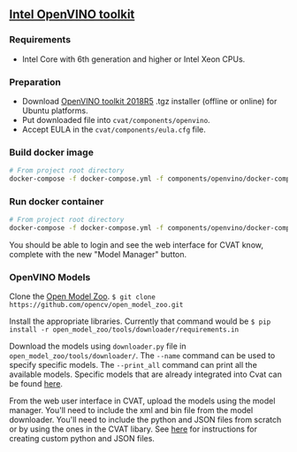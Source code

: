 ## [Intel OpenVINO toolkit](https://software.intel.com/en-us/openvino-toolkit)

### Requirements

* Intel Core with 6th generation and higher or Intel Xeon CPUs.

### Preparation

* Download [OpenVINO toolkit 2018R5](https://software.intel.com/en-us/openvino-toolkit) .tgz installer (offline or online) for Ubuntu platforms.
* Put downloaded file into ```cvat/components/openvino```.
* Accept EULA in the `cvat/components/eula.cfg` file.

### Build docker image
```bash
# From project root directory
docker-compose -f docker-compose.yml -f components/openvino/docker-compose.openvino.yml build
```

### Run docker container
```bash
# From project root directory
docker-compose -f docker-compose.yml -f components/openvino/docker-compose.openvino.yml up -d
```

You should be able to login and see the web interface for CVAT know, complete with the new "Model Manager" button.

### OpenVINO Models

Clone the [Open Model Zoo](https://github.com/opencv/open_model_zoo). `$ git clone https://github.com/opencv/open_model_zoo.git`

Install the appropriate libraries. Currently that command would be `$ pip install -r open_model_zoo/tools/downloader/requirements.in`

Download the models using `downloader.py` file in `open_model_zoo/tools/downloader/`. 
The `--name` command can be used to specify specific models. 
The `--print_all` command can print all the available models. 
Specific models that are already integrated into Cvat can be found [here](https://github.com/opencv/cvat/tree/develop/utils/open_model_zoo).

From the web user interface in CVAT, upload the models using the model manager.
You'll need to include the xml and bin file from the model downloader.
You'll need to include the python and JSON files from scratch or by using the ones in the CVAT libary. 
See [here](https://github.com/opencv/cvat/tree/develop/cvat/apps/auto_annotation) for instructions for creating custom 
python and JSON files.
